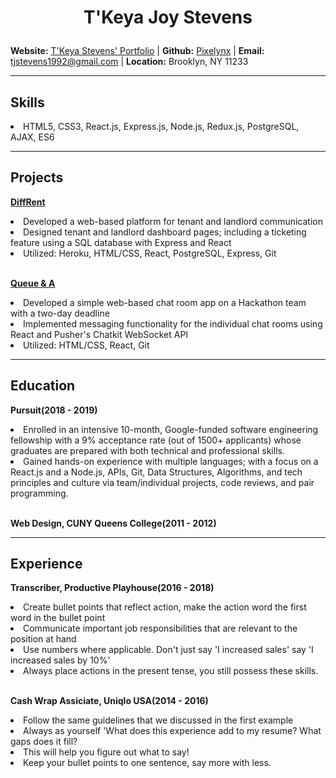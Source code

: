 <h1><p align="center" font-size="">T'Keya Joy Stevens</p></h1>

**Website:** [T'Keya Stevens' Portfolio](https://tjstevens.info) |
**Github:** [Pixelynx](https://github.com/Pixelynx) |
**Email:** [tjstevens1992@gmail.com](mailto:tjstevens1992@gmail.com) |
**Location:** Brooklyn, NY 11233

- - - -

## Skills

<li>HTML5, CSS3, React.js, Express.js, Node.js, Redux.js, PostgreSQL, AJAX, ES6</li>

- - - -

## Projects

**[DiffRent](https://diff-rent.herokuapp.com)**   

<li>Developed a web-based platform for tenant and landlord communication</li>
<li>Designed tenant and landlord dashboard pages; including a ticketing feature using a SQL database with Express and React</li>
<li>Utilized: Heroku, HTML/CSS, React, PostgreSQL, Express, Git</li>

<br />

**[Queue & A](https://github.com/Pixelynx/QueueNA)**   

<li>Developed a simple web-based chat room app on a Hackathon team with a two-day deadline</li>
<li>Implemented messaging functionality for the individual chat rooms using React and Pusher's Chatkit WebSocket API</li>
<li>Utilized: HTML/CSS, React, Git</li>

- - - -

## Education

**Pursuit(2018 - 2019)** 

<li>Enrolled in an intensive 10-month, Google-funded software engineering fellowship with a 9% acceptance rate (out of 1500+ applicants) whose graduates are prepared with both technical and professional skills.</li>
<li>Gained hands-on experience with multiple languages; with a focus on a React.js and a Node.js, APIs, Git, Data Structures, Algorithms, and tech principles and culture via team/individual projects, code reviews, and pair programming.</li>

<br />

**Web Design, CUNY Queens College(2011 - 2012)**   

- - - -

## Experience

**Transcriber, Productive Playhouse(2016 - 2018)**  

<li>Create bullet points that reflect action, make the action word the first word in the bullet point</li>
<li>Communicate important job responsibilities that are relevant to the position at hand</li>
<li>Use numbers where applicable. Don't just say 'I increased sales' say 'I increased sales by 10%'</li>
<li>Always place actions in the present tense, you still possess these skills.</li>

<br />

**Cash Wrap Assiciate, Uniqlo USA(2014 - 2016)**   

<li>Follow the same guidelines that we discussed in the first example</li>
<li>Always as yourself 'What does this experience add to my resume? What gaps does it fill?</li>
<li>This will help you figure out what to say!</li>
<li>Keep your bullet points to one sentence, say more with less.</li>
